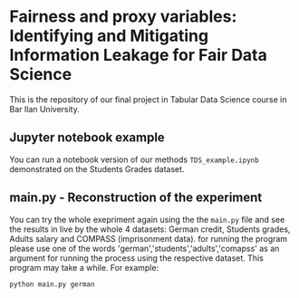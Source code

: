 # Fairness and proxy variables: Identifying and Mitigating Information Leakage for Fair Data Science
This is the repository of our final project in Tabular Data Science course in Bar Ilan University. 
## Jupyter notebook example
You can run a notebook version of our methods `TDS_example.ipynb` demonstrated on the Students Grades dataset.
## main.py - Reconstruction of the experiment
You can try the whole exepriment again using the the `main.py` file and see the results in live by the whole 4 datasets: German credit, Students grades, Adults salary and COMPASS (imprisonment data).
for running the program please use one of the words 'german','students','adults','comapss' as an argument for running the process using the respective dataset. This program may take a while. For example:
```
python main.py german
```
